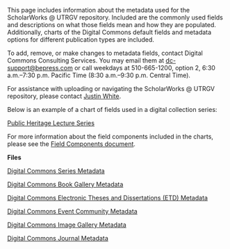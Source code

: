 This page includes information about the metadata used for the ScholarWorks @ UTRGV repository. Included are the commonly used fields and descriptions on what those fields mean and how they are populated. Additionally, charts of the Digital Commons default fields and metadata options for different publication types are included.

To add, remove, or make changes to metadata fields, contact Digital Commons Consulting Services. You may email them at [dc-support@bepress.com](dc-support@bepress.com) or call weekdays at 510-665-1200, option 2, 6:30 a.m.–7:30 p.m. Pacific Time (8:30 a.m.–9:30 p.m. Central Time).

For assistance with uploading or navigating the ScholarWorks @ UTRGV repository, please contact [Justin White](https://aouriri.github.io/UTRGV_metadata/#/contacts).

Below is an example of a chart of fields used in a digital collection series:

[Public Heritage Lecture Series](/dc-series-metadata.md ':include')

For more information about the field components included in the charts, please see the [Field Components document](/docs/DCfieldcomp.md).

**Files**

[Digital Commons Series Metadata](https://aouriri.github.io/UTRGV_metadata/docs/DC-Series-Metadata_201701.xlsx)

[Digital Commons Book Gallery Metadata](https://aouriri.github.io/UTRGV_metadata/docs/DC-Book-Gallery-Metadata_201701.xlsx)

[Digital Commons Electronic Theses and Dissertations (ETD) Metadata](https://aouriri.github.io/UTRGV_metadata/docs/DC-ETD-Metadata_201701.xlsx)

[Digital Commons Event Community Metadata](https://aouriri.github.io/UTRGV_metadata/docs/DC-Event-Community-Metadata_20170915.xlsx)

[Digital Commons Image Gallery Metadata](https://aouriri.github.io/UTRGV_metadata/docs/DC-Image-Gallery-Metadata_201701.xlsx)

[Digital Commons Journal Metadata](https://aouriri.github.io/UTRGV_metadata/docs/DC-Journal-Metadata_201701.xlsx)
